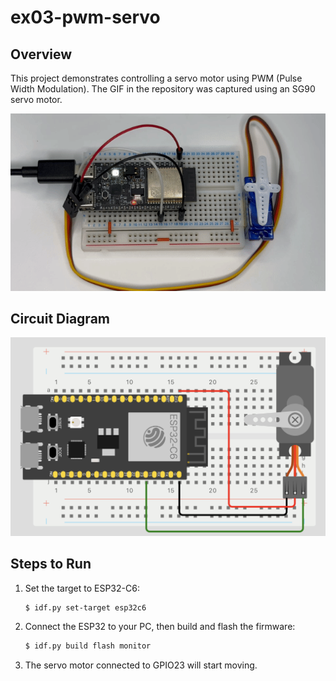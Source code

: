 # ex03-pwm-servo

## Overview
This project demonstrates controlling a servo motor using PWM (Pulse Width Modulation). The GIF in the repository was captured using an SG90 servo motor.

![ex03-pwm-servo.gif](../docs/ex03-pwm-servo.gif)

## Circuit Diagram
<img src="../docs/ex03-pwm-servo.png" width="640">

## Steps to Run
1. Set the target to ESP32-C6:
   ```bash
   $ idf.py set-target esp32c6
   ```

2. Connect the ESP32 to your PC, then build and flash the firmware:
   ```bash
   $ idf.py build flash monitor
   ```

3. The servo motor connected to GPIO23 will start moving.

